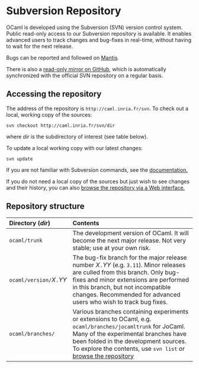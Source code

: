 Subversion Repository
=====================

OCaml is developed using the Subversion (SVN) version control system. Public read-only access to our Subversion repository is available. It enables advanced users to track changes and bug-fixes in real-time, without having to wait for the next release.

Bugs can be reported and followed on [Mantis](http://caml.inria.fr/mantis).

There is also a [read-only mirror on GitHub](https://github.com/ocaml/ocaml), which is automatically synchronized with the official SVN repository on a regular basis.

Accessing the repository
------------------------

The address of the repository is `http://caml.inria.fr/svn`. To check out a local, working copy of the sources:

    svn checkout http://caml.inria.fr/svn/dir

where *dir* is the subdirectory of interest (see table below).

To update a local working copy with our latest changes:

    svn update

If you are not familiar with Subversion commands, see the [documentation.](http://svnbook.red-bean.com/)

If you do not need a local copy of the sources but just wish to see changes and their history, you can also [browse the repository via a Web interface.](http://caml.inria.fr/cgi-bin/viewvc.cgi)

Repository structure
--------------------

|Directory (*dir*)|Contents|
|:----------------|:-------|
|`ocaml/trunk`|The development version of OCaml. It will become the next major release. Not very stable; use at your own risk.|
|`ocaml/version/`*X*`.`*YY*|The bug-fix branch for the major release number *X*`.`*YY* (e.g. `3.11`). Minor releases are culled from this branch. Only bug-fixes and minor extensions are performed in this branch, but not incompatible changes. Recommended for advanced users who wish to track bug fixes.|
|`ocaml/branches/`|Various branches containing experiments or extensions to OCaml, e.g. `ocaml/branches/jocamltrunk` for JoCaml. Many of the experimental branches have been folded in the development sources. To explore the contents, use `svn list` or [browse the repository](http://caml.inria.fr/cgi-bin/viewvc.cgi/ocaml/branches/)|


